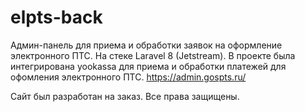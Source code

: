 # elpts-back
Админ-панель для приема и обработки заявок на оформление электронного ПТС. На стеке Laravel 8 (Jetstream). В проекте была интегрирована yookassa для приема и обработки платежей для офомления электронного ПТС.
https://admin.gospts.ru/

Сайт был разработан на заказ. Все права защищены.
